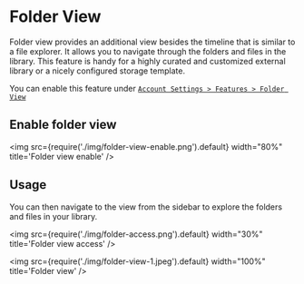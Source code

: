 # Folder View

Folder view provides an additional view besides the timeline that is similar to a file explorer. It allows you to navigate through the folders and files in the library. This feature is handy for a highly curated and customized external library or a nicely configured storage template.

You can enable this feature under [`Account Settings > Features > Folder View`](https://my.immich.app/user-settings?isOpen=feature+folders)

## Enable folder view

<img src={require('./img/folder-view-enable.png').default} width="80%" title='Folder view enable' />

## Usage

You can then navigate to the view from the sidebar to explore the folders and files in your library.

<img src={require('./img/folder-access.png').default} width="30%" title='Folder view access' />

<img src={require('./img/folder-view-1.jpeg').default} width="100%" title='Folder view' />
